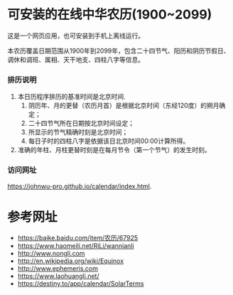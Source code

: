 # 可安装的在线中华农历(1900~2099)

这是一个网页应用，也可安装到手机上离线运行。

本农历覆盖日期范围从1900年到2099年，包含二十四节气、阳历和阴历节假日、调休和调班、属相、天干地支、四柱八字等信息。

### 排历说明
1. 本日历程序排历的基准时间是北京时间.
   1. 阴历年、月的更替（农历月首）是根据北京时间（东经120度）的朔月确定；
   1. 二十四节气所在日期按北京时间设定；
   1. 所显示的节气精确时刻是北京时间；
   1. 每日子时的四柱八字是依据该日北京时间00:00计算所得。
1. 准确的年柱、月柱更替时刻是在每月节令（第一个节气）的发生时刻。

### 访问网址
https://johnwu-pro.github.io/calendar/index.html.

# 参考网址
+ https://baike.baidu.com/item/农历/67925
+ https://www.haomeili.net/RiLi/wannianli
+ http://www.nongli.com
+ http://en.wikipedia.org/wiki/Equinox
+ http://www.ephemeris.com
+ https://www.laohuangli.net/
+ https://destiny.to/app/calendar/SolarTerms
